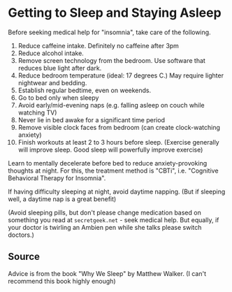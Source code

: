 # Getting to Sleep and Staying Asleep

Before seeking medical help for "insomnia", take care of the following.

1. Reduce caffeine intake. Definitely no caffeine after 3pm
2. Reduce alcohol intake. 
3. Remove screen technology from the bedroom. Use software that reduces blue light after dark.
4. Reduce bedroom temperature (ideal: 17 degrees C.) May require lighter nightwear and bedding.
5. Establish regular bedtime, even on weekends.
6. Go to bed only when sleepy
7. Avoid early/mid-evening naps (e.g. falling asleep on couch while watching TV)
8. Never lie in bed awake for a significant time period
9. Remove visible clock faces from bedroom (can create clock-watching anxiety)
10. Finish workouts at least 2 to 3 hours before sleep. (Exercise generally will improve sleep. Good sleep will powerfully improve exercise)

Learn to mentally decelerate before bed to reduce anxiety-provoking thoughts at night. For this, the treatment method is "CBTi", i.e. "Cognitive Behavioral Therapy for Insomnia".

If having difficulty sleeping at night, avoid daytime napping. (But if sleeping well, a daytime nap is a great benefit)

(Avoid sleeping pills, but don't please change medication based on something you read at `secretgeek.net` - seek medical help. But equally, if your doctor is twirling an Ambien pen while she talks please switch doctors.)


## Source

Advice is from the book "Why We Sleep" by Matthew Walker. (I can't recommend this book highly enough)
